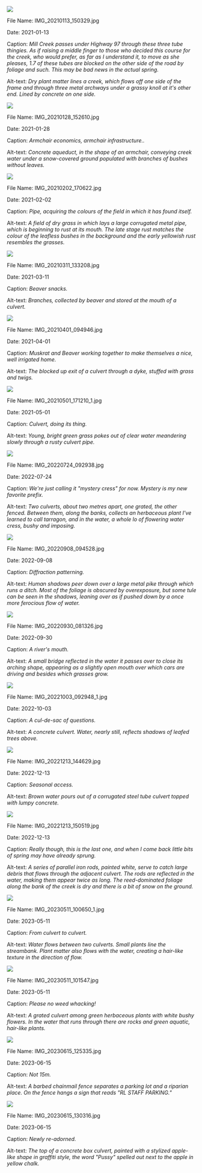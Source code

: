 ![](https://raw.githubusercontent.com/deniledam/thesis-images-2021/main/IMG_20210113_150329.jpg)

File Name: IMG_20210113_150329.jpg

Date: 2021-01-13

Caption: *Mill Creek passes under Highway 97 through these three tube thingies. As if raising a middle finger to those who decided this course for the creek, who would prefer, as far as I understand it, to move as she pleases, 1.7 of these tubes are blocked on the other side of the road by foliage and such. This may be bad news in the actual spring.*

Alt-text: *Dry plant matter lines a creek, which flows off one side of the frame and through three metal archways under a grassy knoll at it's other end. Lined by concrete on one side.*

![](https://raw.githubusercontent.com/deniledam/thesis-images-2021/main/IMG_20210128_152610.jpg)

File Name: IMG_20210128_152610.jpg

Date: 2021-01-28

Caption: *Armchair economics, armchair infrastructure..*

Alt-text: *Concrete aqueduct, in the shape of an armchair, conveying creek water under a snow-covered ground populated with branches of bushes without leaves.*

![](https://raw.githubusercontent.com/deniledam/thesis-images-2021/main/IMG_20210202_170622.jpg)

File Name: IMG_20210202_170622.jpg

Date: 2021-02-02

Caption: *Pipe, acquiring the colours of the field in which it has found itself.*

Alt-text: *A field of dry grass in which lays a large corrugated metal pipe, which is beginning to rust at its mouth. The late stage rust matches the colour of the leafless bushes in the background and the early yellowish rust resembles the grasses.*

![](https://raw.githubusercontent.com/deniledam/thesis-images-2021/main/IMG_20210311_133208.jpg)

File Name: IMG_20210311_133208.jpg

Date: 2021-03-11

Caption: *Beaver snacks.*

Alt-text: *Branches, collected by beaver and stored at the mouth of a culvert.*

![](https://raw.githubusercontent.com/deniledam/thesis-images-2021/main/IMG_20210401_094946.jpg)

File Name: IMG_20210401_094946.jpg

Date: 2021-04-01

Caption: *Muskrat and Beaver working together to make themselves a nice, well irrigated home.*

Alt-text: *The blocked up exit of a culvert through a dyke, stuffed with grass and twigs.*

![](https://raw.githubusercontent.com/deniledam/thesis-images-2021/main/IMG_20210501_171210_1.jpg)

File Name: IMG_20210501_171210_1.jpg

Date: 2021-05-01

Caption: *Culvert, doing its thing.*

Alt-text: *Young, bright green grass pokes out of clear water meandering slowly through a rusty culvert pipe.*

![](https://raw.githubusercontent.com/deniledam/thesis-images-2022/main/IMG_20220724_092938.jpg)

File Name: IMG_20220724_092938.jpg

Date: 2022-07-24

Caption: *We're just calling it "mystery cress" for now. Mystery is my new favorite prefix.*

Alt-text: *Two culverts, about two metres apart, one grated, the other fenced. Between them, along the banks, collects an herbaceous plant I've learned to call tarragon, and in the water, a whole lo of flowering water cress, bushy and imposing.*

![](https://raw.githubusercontent.com/deniledam/thesis-images-2022/main/IMG_20220908_094528.jpg)

File Name: IMG_20220908_094528.jpg

Date: 2022-09-08

Caption: *Diffraction patterning.*

Alt-text: *Human shadows peer down over a large metal pike through which runs a ditch. Most of the foliage is obscured by overexposure, but some tule can be seen in the shadows, leaning over as if pushed down by a once more ferocious flow of water.*

![](https://raw.githubusercontent.com/deniledam/thesis-images-2022/main/IMG_20220930_081326.jpg)

File Name: IMG_20220930_081326.jpg

Date: 2022-09-30

Caption: *A river's mouth.*

Alt-text: *A small bridge reflected in the water it passes over to close its arching shape, appearing as a slightly open mouth over which cars are driving and besides which grasses grow.*

![](https://raw.githubusercontent.com/deniledam/thesis-images-2022/main/IMG_20221003_092948_1.jpg)

File Name: IMG_20221003_092948_1.jpg

Date: 2022-10-03

Caption: *A cul-de-sac of questions.*

Alt-text: *A concrete culvert. Water, nearly still, reflects shadows of leafed trees above.*

![](https://raw.githubusercontent.com/deniledam/thesis-images-2022/main/IMG_20221213_144629.jpg)

File Name: IMG_20221213_144629.jpg

Date: 2022-12-13

Caption: *Seasonal access.*

Alt-text: *Brown water pours out of a corrugated steel tube culvert topped with lumpy concrete.*

![](https://raw.githubusercontent.com/deniledam/thesis-images-2022/main/IMG_20221213_150519.jpg)

File Name: IMG_20221213_150519.jpg

Date: 2022-12-13

Caption: *Really though, this is the last one, and when I come back little bits of spring may have already sprung.*

Alt-text: *A series of parallel iron rods, painted white, serve to catch large debris that flows through the adjacent culvert. The rods are reflected in the water, making them appear twice as long. The reed-dominated foliage along the bank of the creek is dry and there is a bit of snow on the ground.*

![](https://raw.githubusercontent.com/deniledam/thesis-images-2023/main/IMG_20230511_100650_1.jpg)

File Name: IMG_20230511_100650_1.jpg

Date: 2023-05-11

Caption: *From culvert to culvert.*

Alt-text: *Water flows between two culverts. Small plants line the streambank. Plant matter also flows with the water, creating a hair-like texture in the direction of flow.*

![](https://raw.githubusercontent.com/deniledam/thesis-images-2023/main/IMG_20230511_101547.jpg)

File Name: IMG_20230511_101547.jpg

Date: 2023-05-11

Caption: *Please no weed whacking!*

Alt-text: *A grated culvert among green herbaceous plants with white bushy flowers. In the water that runs through there are rocks and green aquatic, hair-like plants.*

![](https://raw.githubusercontent.com/deniledam/thesis-images-2023/main/IMG_20230615_125335.jpg)

File Name: IMG_20230615_125335.jpg

Date: 2023-06-15

Caption: *Not 15m.*

Alt-text: *A barbed chainmail fence separates a parking lot and a riparian place. On the fence hangs a sign that reads "RL STAFF PARKING."*

![](https://raw.githubusercontent.com/deniledam/thesis-images-2023/main/IMG_20230615_130316.jpg)

File Name: IMG_20230615_130316.jpg

Date: 2023-06-15

Caption: *Newly re-adorned.*

Alt-text: *The top of a concrete box culvert, painted with a stylized apple-like shape in graffiti style, the word "Pussy" spelled out next to the apple in yellow chalk.*

